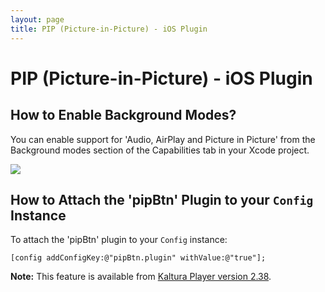 ```yaml
---
layout: page
title: PIP (Picture-in-Picture) - iOS Plugin
---
```


# PIP (Picture-in-Picture) - iOS Plugin 

## How to Enable Background Modes?
You can enable support for 'Audio, AirPlay and Picture in Picture' from the Background modes section of the Capabilities tab in your Xcode project.

![](https://developer.apple.com/library/ios/documentation/IDEs/Conceptual/AppDistributionGuide/Art/4_enablebackgroundmodes_2x.png)

## How to Attach the 'pipBtn' Plugin to your `Config` Instance
To attach the 'pipBtn' plugin to your `Config` instance:
```objective_c 
[config addConfigKey:@"pipBtn.plugin" withValue:@"true"];
```

**Note:** This feature is available from [Kaltura Player version 2.38](https://github.com/kaltura/mwEmbed/releases).
